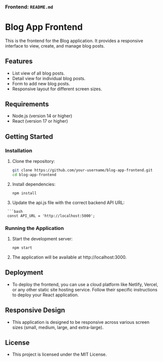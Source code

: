 
### Frontend: `README.md`

# Blog App Frontend

This is the frontend for the Blog application. It provides a responsive interface to view, create, and manage blog posts.

## Features

- List view of all blog posts.
- Detail view for individual blog posts.
- Form to add new blog posts.
- Responsive layout for different screen sizes.

## Requirements

- Node.js (version 14 or higher)
- React (version 17 or higher)

## Getting Started

### Installation

   1. Clone the repository:

      ```bash
      git clone https://github.com/your-username/blog-app-frontend.git
      cd blog-app-frontend

   2. Install dependencies:
   
      ```bash
      npm install

   3. Update the api.js file with the correct backend API URL:

     ```bash
     const API_URL = 'http://localhost:5000';


### Running the Application

1. Start the development server:
 
   ```bash
   npm start

2. The application will be available at http://localhost:3000.

## Deployment

  - To deploy the frontend, you can use a cloud platform like Netlify, Vercel, or any other static site hosting service. Follow their specific instructions to deploy your React application.

## Responsive Design

  - This application is designed to be responsive across various screen sizes (small, medium, large, and extra-large).

## License

  - This project is licensed under the MIT License.
